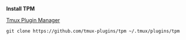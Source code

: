 **Install TPM**

[Tmux Plugin Manager](https://github.com/tmux-plugins/tpm)

```
git clone https://github.com/tmux-plugins/tpm ~/.tmux/plugins/tpm
```

